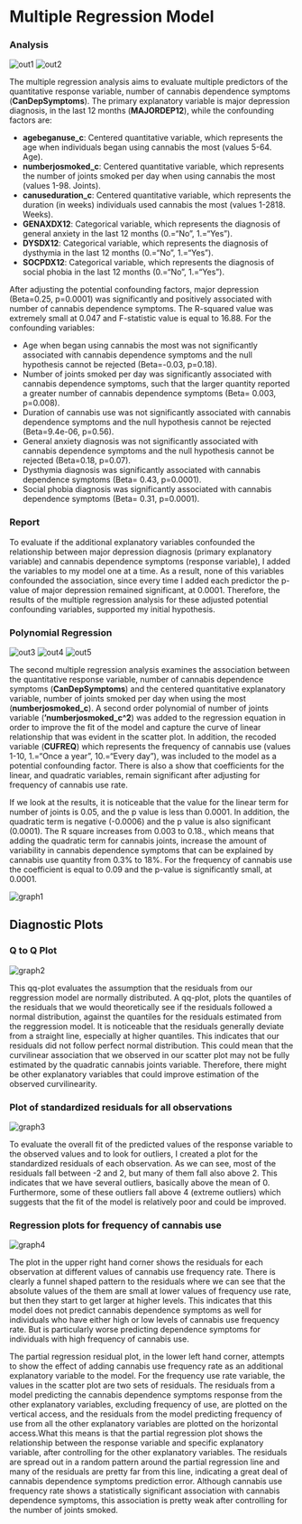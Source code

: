 # Multiple Regression Model

### Analysis

![out1](https://github.com/Gkontopodis/Regression-Modelling-in-Practice/blob/master/Assignment%20Week%203/Output%20-%20Graphs/out1.png)
![out2](https://github.com/Gkontopodis/Regression-Modelling-in-Practice/blob/master/Assignment%20Week%203/Output%20-%20Graphs/out2.png)

The multiple regression analysis aims to evaluate multiple predictors of the quantitative response variable, number of cannabis dependence symptoms (**CanDepSymptoms**). The primary explanatory variable is major depression diagnosis, in the last 12 months (**MAJORDEP12**), while the confounding factors are:         
* **agebeganuse_c**: Centered quantitative variable, which represents the age when individuals began using cannabis the most (values 5-64. Age).
* **numberjosmoked_c**:  Centered quantitative variable, which represents the number of joints smoked per day when using cannabis the most (values 1-98. Joints). 
* **canuseduration_c**:  Centered quantitative variable, which represents the duration (in weeks) individuals used cannabis the most (values 1-2818. Weeks).
* **GENAXDX12**: Categorical variable, which represents the diagnosis of general anxiety in the last 12 months (0.=“No”, 1.=“Yes”).
* **DYSDX12**:  Categorical variable, which represents the diagnosis of dysthymia in the last 12 months (0.=“No”, 1.=“Yes”).
* **SOCPDX12**:  Categorical variable, which represents the diagnosis of social phobia in the last 12 months (0.=“No”, 1.=“Yes”).  

After adjusting the potential confounding factors, major depression (Beta=0.25, p=0.0001) was significantly and positively associated with number of cannabis dependence symptoms. The R-squared value was extremely small at 0.047 and F-statistic value is equal to 16.88. For the confounding variables:
* Age when began using cannabis the most was not significantly associated with cannabis dependence symptoms and the null hypothesis cannot be rejected (Beta=-0.03, p=0.18).
* Number of joints smoked per day was significantly associated with cannabis dependence symptoms, such that the larger quantity reported a greater number of cannabis dependence symptoms (Beta= 0.003, p=0.008). 
* Duration of cannabis use was not significantly associated with cannabis dependence symptoms and the null hypothesis cannot be rejected (Beta=9.4e-06, p=0.56).
* General anxiety diagnosis was not significantly associated with cannabis dependence symptoms and the null hypothesis cannot be rejected (Beta=0.18, p=0.07).
* Dysthymia diagnosis was significantly associated with cannabis dependence symptoms (Beta= 0.43, p=0.0001). 
* Social phobia diagnosis was significantly associated with cannabis dependence symptoms (Beta= 0.31, p=0.0001). 

### Report

To evaluate if the additional explanatory variables confounded the relationship between major depression diagnosis (primary explanatory variable) and cannabis dependence symptoms (response variable), I added the variables to my model one at a time. As a result, none of this variables confounded the association, since every time I added each predictor the p-value of major depression remained significant, at 0.0001. Therefore, the results of the multiple regression analysis for these adjusted potential confounding variables, supported my initial hypothesis.

### Polynomial Regression

![out3](https://github.com/Gkontopodis/Regression-Modelling-in-Practice/blob/master/Assignment%20Week%203/Output%20-%20Graphs/out3.png)
![out4](https://github.com/Gkontopodis/Regression-Modelling-in-Practice/blob/master/Assignment%20Week%203/Output%20-%20Graphs/out4.png)
![out5](https://github.com/Gkontopodis/Regression-Modelling-in-Practice/blob/master/Assignment%20Week%203/Output%20-%20Graphs/out5.png)

The second multiple regression analysis examines the association between the quantitative response variable, number of cannabis dependence symptoms (**CanDepSymptoms**) and the centered quantitative explanatory variable, number of joints smoked per day when using the most (**numberjosmoked_c**). A second order polynomial of number of joints variable (**’numberjosmoked_c^2**) was added to the regression equation in order to improve the fit of the model and capture the curve of linear relationship that was evident in the scatter plot. In addition, the recoded variable (**CUFREQ**) which represents the frequency of cannabis use (values 1-10, 1.=“Once a year”, 10.=“Every day”), was included to the model as a potential confounding factor. There is also a show that coefficients for the linear, and quadratic variables, remain significant after adjusting for frequency of cannabis use rate.   

If we look at the results, it is noticeable that the value for the linear term for number of joints is 0.05, and the p value is less than 0.0001. In addition, the quadratic term is negative (-0.0006) and the p value is also significant (0.0001). The R square increases from 0.003 to 0.18., which means that adding the quadratic term for cannabis joints, increase the amount of variability in cannabis dependence symptoms that can be explained by cannabis use quantity from 0.3% to 18%. For the frequency of cannabis use the coefficient is equal to 0.09 and the p-value is significantly small, at 0.0001.

![graph1](https://github.com/Gkontopodis/Regression-Modelling-in-Practice/blob/master/Assignment%20Week%203/Output%20-%20Graphs/out6.png)

## Diagnostic Plots

### Q to Q Plot

![graph2](https://github.com/Gkontopodis/Regression-Modelling-in-Practice/blob/master/Assignment%20Week%203/Output%20-%20Graphs/out7.png)

This qq-plot evaluates the assumption that the residuals from our reggression model are normally distributed. A qq-plot, plots the quantiles of the residuals that we would theoretically see if the residuals followed a normal distribution, against the quantiles for the residuals estimated from the reggression model. It is noticeable that the residuals generally deviate from a straight line, especially at higher quantiles. This indicates that our residuals did not follow perfect normal distribution. This could mean that the curvilinear association that we observed in our scatter plot may not be fully estimated by the quadratic cannabis joints variable. Therefore, there might be other explanatory variables that could improve estimation of the observed curvilinearity. 

### Plot of standardized residuals for all observations

![graph3](https://github.com/Gkontopodis/Regression-Modelling-in-Practice/blob/master/Assignment%20Week%203/Output%20-%20Graphs/out8.png)

To evaluate the overall fit of the predicted values of the response variable to the observed values and to look for outliers, I created a plot for the standardized residuals of each observation. As we can see, most of the residuals fall between -2 and 2, but many of them fall also above 2. This indicates that we have several outliers, basically above the mean of 0. Furthermore, some of these outliers fall above 4 (extreme outliers) which suggests that the fit of the model is relatively poor and could be improved. 

### Regression plots for frequency of cannabis use

![graph4](https://github.com/Gkontopodis/Regression-Modelling-in-Practice/blob/master/Assignment%20Week%203/Output%20-%20Graphs/out9.png)

The plot in the upper right hand corner shows the residuals for each observation at different values of cannabis use frequency rate. There is clearly a funnel shaped pattern to the residuals where we can see that the absolute values of the them are small at lower values of frequency use rate, but then they start to get larger at higher levels. This indicates that this model does not predict cannabis dependence symptoms as well for individuals who have either high or low levels of cannabis use frequency rate. But is particularly worse predicting dependence symptoms for individuals with high frequency of cannabis use. 

The partial regression residual plot, in the lower left hand corner, attempts to show the effect of adding cannabis use frequency rate as an additional explanatory variable to the model. For the frequency use rate variable, the values in the scatter plot are two sets of residuals. The residuals from a model predicting the cannabis dependence symptoms response from the other explanatory variables, excluding frequency of use, are plotted on the vertical access, and the residuals from the model predicting frequency of use from all the other explanatory variables are plotted on the horizontal access.What this means is that the partial regression plot shows the relationship between the response variable and specific explanatory variable, after controlling for the other explanatory variables. The residuals are spread out in a random pattern around the partial regression line and many of the residuals are pretty far from this line, indicating a great deal of cannabis dependence symptoms prediction error. Although cannabis use frequency rate shows a statistically significant association with cannabis dependence symptoms, this association is pretty weak after controlling for the number of joints smoked.

